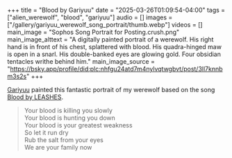 +++
title = "Blood by Gariyuu"
date = "2025-03-26T01:09:54-04:00"
tags = ["alien_werewolf", "blood", "gariyuu"]
audio = []
images = ["/gallery/gariyuu_werewolf_song_portrait/thumb.webp"]
videos = []
main_image = "Sophos Song Portrait for Posting.crush.png"
main_image_alttext = "A digitally painted portrait of a werewolf.  His right hand is in front of his chest, splattered with blood.  His quadra-hinged maw is open in a snarl. His double-banked eyes are glowing gold.  Four obsidian tentacles writhe behind him."
main_image_source = "https://bsky.app/profile/did:plc:nhfgu24atd7m4nylvqtwgbvt/post/3ll7knnbm3s2s"
+++

[Gariyuu](https://patreon.com/gariyuu) painted this fantastic portrait of my werewolf based on the song [Blood by LEASHES](https://www.youtube.com/watch?v=Z-q7JaMlMRE&t=800).<!--more-->


> Your blood is killing you slowly  
  Your blood is hunting you down  
  Your blood is your greatest weakness  
  So let it run dry  
  Rub the salt from your eyes  
  We are your family now  
